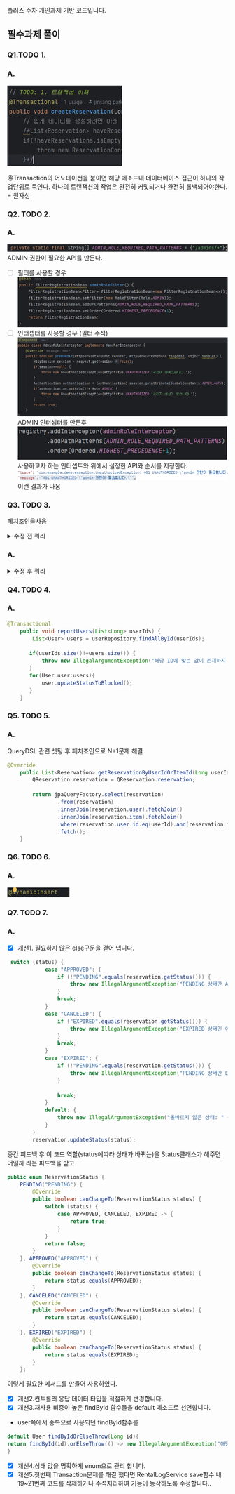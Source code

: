 플러스 주차 개인과제 기반 코드입니다.
## 필수과제 풀이
### Q1.TODO 1. 
### A.
![img.png](img.png)

@Transaction의 어노테이션을 붙이면 해당 메소드내 데이터베이스 접근이 하나의 작업단위로 묶인다.
하나의 트랜잭션의 작업은 완전히 커밋되거나 완전히 롤백되어야한다. = 원자성

### Q2. TODO 2.
### A.
![img_1.png](img_1.png)
ADMIN 권한이 필요한 API를 만든다.
- [ ] 필터를 사용할 경우
![img_2.png](img_2.png)
- [ ] 인터셉터를 사용할 경우 (필터 주석)
![img_3.png](img_3.png)
ADMIN 인터셉터를 만든후 
![img_4.png](img_4.png)
사용하고자 하는 인터셉트와 위에서 설정한 API와 순서를 지정한다.
![img_5.png](img_5.png) 이런 결과가 나옴 
### Q3. TODO 3.
페치조인을사용
<details>
<summary>수정 전 쿼리</summary>
<div markdown="1">       

```
Hibernate: 
    select
        r1_0.id,
        r1_0.end_at,
        r1_0.item_id,
        r1_0.start_at,
        r1_0.status,
        r1_0.user_id 
    from
        reservation r1_0
Hibernate: 
    select
        i1_0.id,
        i1_0.description,
        m1_0.id,
        m1_0.email,
        m1_0.nickname,
        m1_0.password,
        m1_0.role,
        m1_0.status,
        i1_0.name,
        o1_0.id,
        o1_0.email,
        o1_0.nickname,
        o1_0.password,
        o1_0.role,
        o1_0.status,
        i1_0.status 
    from
        item i1_0 
    left join
        user m1_0 
            on m1_0.id=i1_0.manager_id 
    left join
        user o1_0 
            on o1_0.id=i1_0.owner_id 
    where
        i1_0.id=?
```

</div>
</details>

### A.

<details>
<summary>수정 후 쿼리</summary>
<div markdown="1">       

```
Hibernate: 
    select
        r1_0.id,
        r1_0.end_at,
        i1_0.id,
        i1_0.description,
        i1_0.manager_id,
        i1_0.name,
        i1_0.owner_id,
        i1_0.status,
        r1_0.start_at,
        r1_0.status,
        u1_0.id,
        u1_0.email,
        u1_0.nickname,
        u1_0.password,
        u1_0.role,
        u1_0.status 
    from
        reservation r1_0 
    join
        user u1_0 
            on u1_0.id=r1_0.user_id 
    join
        item i1_0 
            on i1_0.id=r1_0.item_id
```

</div>
</details>

### Q4. TODO 4.
### A.
```java
@Transactional
    public void reportUsers(List<Long> userIds) {
        List<User> users = userRepository.findAllById(userIds);

       if(userIds.size()!=users.size()) {
           throw new IllegalArgumentException("해당 ID에 맞는 값이 존재하지 않습니다.");
       }
       for(User user:users){
           user.updateStatusToBlocked();
       }
    }
```

### Q5. TODO 5.
### A.
QueryDSL 관련 셋팅 후 페치조인으로 N+1문제 해결
```java
@Override
    public List<Reservation> getReservationByUserIdOrItemId(Long userId, Long itemId) {
        QReservation reservation = QReservation.reservation;

        return jpaQueryFactory.select(reservation)
                .from(reservation)
                .innerJoin(reservation.user).fetchJoin()
                .innerJoin(reservation.item).fetchJoin()
                .where(reservation.user.id.eq(userId).and(reservation.item.id.eq(itemId)))
                .fetch();
    }
```

### Q6. TODO 6.
### A.
![img_6.png](img_6.png)
### Q7. TODO 7.
### A.
- [X] 개선1. 필요하지 않은 else구문을 걷어 냅니다.
``` java
 switch (status) {
            case "APPROVED": {
                if (!"PENDING".equals(reservation.getStatus())) {
                    throw new IllegalArgumentException("PENDING 상태만 APPROVED로 변경 가능합니다.");
                }
                break;
            }
            case "CANCELED": {
                if ("EXPIRED".equals(reservation.getStatus())) {
                    throw new IllegalArgumentException("EXPIRED 상태인 예약은 취소할 수 없습니다.");
                }
                break;
            }
            case "EXPIRED": {
                if (!"PENDING".equals(reservation.getStatus())) {
                    throw new IllegalArgumentException("PENDING 상태만 EXPIRED로 변경 가능합니다.");
                }

                break;
            }
            default: {
                throw new IllegalArgumentException("올바르지 않은 상태: " + status);
            }
        }
        reservation.updateStatus(status);

```
중간 피드백 후 이 코드 역할(status에따라 상태가 바뀌는)을 Status클래스가 해주면 어떨까 라는 피드백을 받고 
```java
public enum ReservationStatus {
    PENDING("PENDING") {
        @Override
        public boolean canChangeTo(ReservationStatus status) {
            switch (status) {
                case APPROVED, CANCELED, EXPIRED -> {
                    return true;
                }
            }
            return false;
        }
    }, APPROVED("APPROVED") {
        @Override
        public boolean canChangeTo(ReservationStatus status) {
            return status.equals(APPROVED);
        }
    }, CANCELED("CANCELED") {
        @Override
        public boolean canChangeTo(ReservationStatus status) {
            return status.equals(CANCELED);
        }
    }, EXPIRED("EXPIRED") {
        @Override
        public boolean canChangeTo(ReservationStatus status) {
            return status.equals(EXPIRED);
        }
    };

```
이렇게 필요한 메서드를 만들어 사용하였다.
- [X] 개선2.컨트롤러 응답 데이터 타입을 적절하게 변경합니다.
- [X] 개선3.재사용 비중이 높은 findById 함수들을 default 메소드로 선언합니다.
- user쪽에서 중복으로 사용되던  findById함수를 
```java
default User findByIdOrElseThrow(Long id){
return findById(id).orElseThrow(() -> new IllegalArgumentException("해당 ID에 맞는 값이 존재하지 않습니다."));
}
```
- [X] 개선4.상태 값을 명확하게 enum으로 관리 합니다.
- [X] 개선5.첫번째 Transaction문제를 해결 했다면 RentalLogService save함수 내19~21번째 코드를 삭제하거나 주석처리하여 기능이 동작하도록 수정합니다..